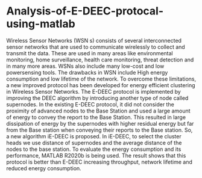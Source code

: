 # Analysis-of-E-DEEC-protocal-using-matlab
Wireless Sensor Networks (WSN s) consists of several interconnected sensor networks
that are used to communicate wirelessly to collect and transmit the data. These are used in
many areas like environmental monitoring, home surveillance, health care monitoring,
threat detection and in many more areas. WSNs also include many low-cost and low powersensing tools. The drawbacks in WSN include High energy consumption and low lifetime
of the network. To overcome these limitations, a new improved protocol has been
developed for energy efficient clustering in Wireless Sensor Networks. The E-DEEC
protocol is implemented by improving the DEEC algorithm by introducing another type of
node called supernodes. In the existing E-DEEC protocol, it did not consider the proximity
of advanced nodes to the Base Station and used a large amount of energy to convey the
report to the Base Station. This resulted in large dissipation of energy by the supernodes
with higher residual energy but far from the Base station when conveying their reports to
the Base station. So, a new algorithm iE-DEEC is proposed. In iE-DEEC, to select the
cluster heads we use distance of supernodes and the average distance of the nodes to the
base station. To evaluate the energy consumption and its performance, MATLAB R2020b
is being used. The result shows that this protocol is better than E-DEEC increasing
throughput, network lifetime and reduced energy consumption.
